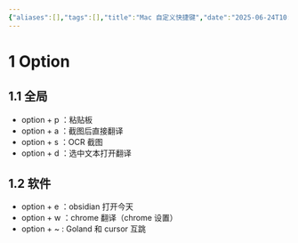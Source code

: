 ```yaml
---
{"aliases":[],"tags":[],"title":"Mac 自定义快捷键","date":"2025-06-24T10:05:37+08:00","date_modify":"2025-06-25T19:24:52+08:00","dg-publish":true,"permalink":"/Publish/01_技术/Mac 自定义快捷键/","dgPassFrontmatter":true,"created":"2025-06-24T10:05:37+08:00","updated":"2025-06-25T19:24:52+08:00"}
---
```



# 1 Option

## 1.1 全局

- option + p ：粘贴板
- option + a ：截图后直接翻译
- option + s ：OCR 截图
- option + d ：选中文本打开翻译

## 1.2 软件

- option + e ：obsidian 打开今天
- option + w ：chrome 翻译（chrome 设置）
- option + ~ : Goland 和 cursor 互跳
